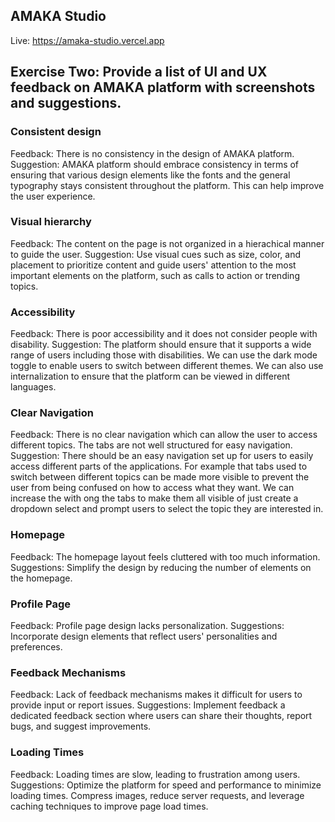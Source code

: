 ## AMAKA Studio

Live: https://amaka-studio.vercel.app



## Exercise Two:  Provide a list of UI and UX feedback on AMAKA platform with screenshots and suggestions.

### Consistent design
Feedback: There is no consistency in the design of AMAKA platform.
Suggestion: AMAKA platform should embrace consistency in terms of ensuring that various design elements like the fonts and the general typography stays consistent 
throughout the platform. This can help improve the user experience. 

### Visual hierarchy
Feedback: The content on the page is not organized in a hierachical manner to guide the user.
Suggestion: Use visual cues such as size, color, and placement to prioritize content and guide users' attention to the most important elements on the platform, 
such as calls to action or trending topics.

### Accessibility
Feedback: There is poor accessibility and it does not consider people with disability.
Suggestion: The platform should ensure that it supports a wide range of users including those with disabilities. We can use the dark mode toggle to enable users to switch between different themes.
We can also use internalization to ensure that the platform can be viewed in different languages.

### Clear Navigation
Feedback: There is no clear navigation which can allow the user to access different topics. The tabs are not well structured for easy navigation.
Suggestion: There should be an easy navigation set up for users to easily access different parts of the applications. For example that tabs used to switch between different topics can be made more visible to prevent the user from being confused 
on how to access what they want. We can increase the with ong the tabs to make them all visible of just create a dropdown select and prompt users to select the topic they are interested in.

### Homepage
Feedback: The homepage layout feels cluttered with too much information.
Suggestions: Simplify the design by reducing the number of elements on the homepage.

### Profile Page
Feedback: Profile page design lacks personalization.
Suggestions: Incorporate design elements that reflect users' personalities and preferences.

### Feedback Mechanisms
Feedback: Lack of feedback mechanisms makes it difficult for users to provide input or report issues.
Suggestions: Implement feedback a dedicated feedback section where users can share their thoughts, report bugs, and suggest improvements.

### Loading Times
Feedback: Loading times are slow, leading to frustration among users.
Suggestions: Optimize the platform for speed and performance to minimize loading times. Compress images, reduce server requests, and leverage caching techniques to improve page load times.
